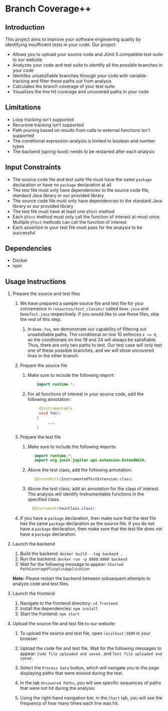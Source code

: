 # Branch Coverage++

## Introduction
This project aims to improve your software engineering quality by identifying insufficient tests in your code. Our
project:

- Allows you to upload your source code and JUnit 5 compatible test suite to our website
- Analyzes your code and test suite to identify all the possible branches in your code
- Identifes unsatisfiable branches through your code with variable-tracking and filter these paths out from
  analysis
- Calculates the branch coverage of your test suite
- Visualizes the line hit coverage and uncovered paths in your code

## Limitations
- Loop tracking isn't supported
- Recursive tracking isn't supported
- Path pruning based on results from calls to external functions isn't supported
- The conditional expression analysis is limited to boolean and number types
- The backend (spring-boot) needs to be restarted after each analysis

## Input Constraints
- The source code file and test suite file must have the same `package` declaration or have no `package` declaration at
  all
- The test file must only have dependencies to the source code file, standard Java library or our provided library
- The source code file must only have dependencies to the standard Java library or our provided library
- The test file must have at least one `@Test` method
- Each `@Test` method must only call the function of interest at-most once. Multiple `@Test` methods can call the
  function of interest
- Each assertion in your test file must pass for the analysis to be successful

## Dependencies
- Docker
- npm

## Usage Instructions
1. Prepare the source and test files

    1. We have prepared a sample source file and test file for your convenience in `resources/test_classes/` called
       `Demo.java` and `DemoTest.java` respectively. If you would like to use these files, skip the rest of this step.
    
        1. In `Demo.foo`, we demonstrate our capability of filtering out unsatisfiable paths. The conditional on line
           10 enforces `x >= 0`, so the conditionals on line 19 and 24 will always be satisfiable. Thus, there are only
           two paths to test. Our test case will only test one of these possible branches, and we will show uncovered
           lines in the other branch.

    1. Prepare the source file
    
        1. Make sure to include the following import:
           ```java
               import runtime.*;
           ```
    
        1. For all functions of interest in your source code, add the following annotation:
           ```java
                @Instrumentable
                void foo()
               {
                    ...
               }
           ```

    1. Prepare the test file

        1. Make sure to include the following imports:
           ```java
              import runtime.*;
              import org.junit.jupiter.api.extension.ExtendWith;
           ```
        1. Above the test class, add the following annotation:
           ```java
              @ExtendWith(InstrumentedTestExtension.class)
           ```
        1. Above the test class, add an annotation for the class of interest. The analysis will identify Instrumentable
           functions in the specified class.
            ```java
              @Instrument(YourClass.class)
            ```

    1. If you have a `package` declaration, then make sure that the test file has the same `package` declaration as
       the source file. If you do not have a `package` declaration, then make sure that the test file does not have
       a `package` declaration.

1. Launch the backend

    1. Build the backend: `docker build --tag backend .`
    1. Run the backend: `docker run -p 8080:8080 backend`
    1. Wait for the following message to appear: `Started PathCoveragePlusplusApplication`

    **Note:** Please restart the backend between subsequent attempts to analyze code and test files.

1. Launch the frontend
    1. Navigate to the frontend directory: `cd frontend`
    1. Install the dependencies: `npm install`
    1. Start the frontend: `npm start`

1. Upload the source file and test file to our website:
    1. To upload the source and test file, open `localhost:3000` in your browser.
    
    1. Upload the code file and test file. Wait for the following messages to appear: `Code file uploaded and saved.` and `Test file uploaded and saved.`

    1. Select the `Process Data` button, which will navigate you to the page displaying paths that were missed during the test.
    
    1. In the tab `Uncovered Paths`, you will see specific sequences of paths that were not hit during the analysis.
    
    1. Using the right-hand navigation bar, in the `Chart` tab, you will see the frequency of how many times each line was hit.
